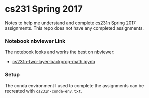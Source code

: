 # cs231 Spring 2017 

Notes to help me understand and complete [cs231n](http://cs231n.stanford.edu/) Spring 2017 assignments. This repo does not have any completed assignments.

### Notebook nbviewer Link
The notebook looks and works the best on nbviewer:
- [cs231n-two-layer-backprop-math.ipynb](https://nbviewer.jupyter.org/github/g-eoj/deep-learning-notebooks/blob/master/cs231n-two-layer-backprop-math.ipynb)

### Setup
The conda environment I used to complete the assignments can be recreated with `cs231n-conda-env.txt`. 


